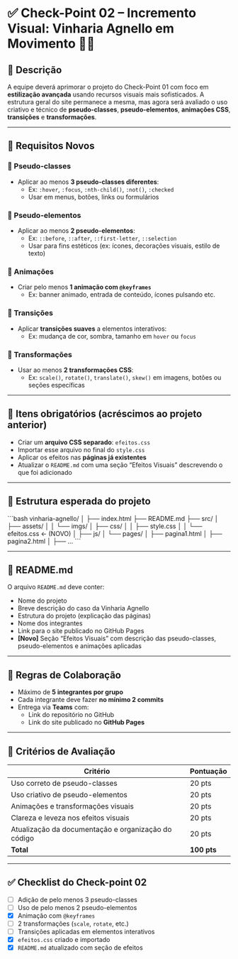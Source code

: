 # ✅ Check-Point 02 – Incremento Visual: Vinharia Agnello em Movimento 🍷✨

## 🧠 Descrição

A equipe deverá aprimorar o projeto do Check-Point 01 com foco em **estilização avançada** usando recursos visuais mais sofisticados. A estrutura geral do site permanece a mesma, mas agora será avaliado o uso criativo e técnico de **pseudo-classes**, **pseudo-elementos**, **animações CSS**, **transições** e **transformações**.

---

## 📌 Requisitos Novos

### 🎯 Pseudo-classes
- Aplicar ao menos **3 pseudo-classes diferentes**:
  - Ex: `:hover`, `:focus`, `:nth-child()`, `:not()`, `:checked`
  - Usar em menus, botões, links ou formulários

### 🎯 Pseudo-elementos
- Aplicar ao menos **2 pseudo-elementos**:
  - Ex: `::before`, `::after`, `::first-letter`, `::selection`
  - Usar para fins estéticos (ex: ícones, decorações visuais, estilo de texto)

### 💫 Animações
- Criar pelo menos **1 animação com `@keyframes`**
  - Ex: banner animado, entrada de conteúdo, ícones pulsando etc.

### 🔄 Transições
- Aplicar **transições suaves** a elementos interativos:
  - Ex: mudança de cor, sombra, tamanho em `hover` ou `focus`

### 🎢 Transformações
- Usar ao menos **2 transformações CSS**:
  - Ex: `scale()`, `rotate()`, `translate()`, `skew()` em imagens, botões ou seções específicas

---

## 🔧 Itens obrigatórios (acréscimos ao projeto anterior)

- Criar um **arquivo CSS separado**: `efeitos.css`
- Importar esse arquivo no final do `style.css`
- Aplicar os efeitos nas **páginas já existentes**
- Atualizar o `README.md` com uma seção “Efeitos Visuais” descrevendo o que foi adicionado

---

## 📁 Estrutura esperada do projeto

\`\`\`bash
vinharia-agnello/
│
├── index.html
├── README.md
├── src/
│   ├── assets/
│   │   └── imgs/
│   ├── css/
│   │   ├── style.css
│   │   └── efeitos.css  ← (NOVO)
│   ├── js/
│   └── pages/
│       ├── pagina1.html
│       ├── pagina2.html
│       ├── ...
\`\`\`

---

## 📄 README.md

O arquivo `README.md` deve conter:

- Nome do projeto
- Breve descrição do caso da Vinharia Agnello
- Estrutura do projeto (explicação das páginas)
- Nome dos integrantes
- Link para o site publicado no GitHub Pages
- **[Novo]** Seção “Efeitos Visuais” com descrição das pseudo-classes, pseudo-elementos e animações aplicadas

---

## 👥 Regras de Colaboração

- Máximo de **5 integrantes por grupo**
- Cada integrante deve fazer **no mínimo 2 commits**
- Entrega via **Teams** com:
  - Link do repositório no GitHub
  - Link do site publicado no **GitHub Pages**

---

## 🧪 Critérios de Avaliação

| Critério                              | Pontuação |
|---------------------------------------|-----------|
| Uso correto de pseudo-classes         | 20 pts    |
| Uso criativo de pseudo-elementos      | 20 pts    |
| Animações e transformações visuais    | 20 pts    |
| Clareza e leveza nos efeitos visuais  | 20 pts    |
| Atualização da documentação e organização do código | 20 pts |
| **Total**                             | **100 pts** |

---

## ✅ Checklist do Check-point 02

- [ ] Adição de pelo menos 3 pseudo-classes
- [ ] Uso de pelo menos 2 pseudo-elementos
- [X] Animação com `@keyframes`
- [ ] 2 transformações (`scale`, `rotate`, etc.)
- [ ] Transições aplicadas em elementos interativos
- [X] `efeitos.css` criado e importado
- [X] `README.md` atualizado com seção de efeitos